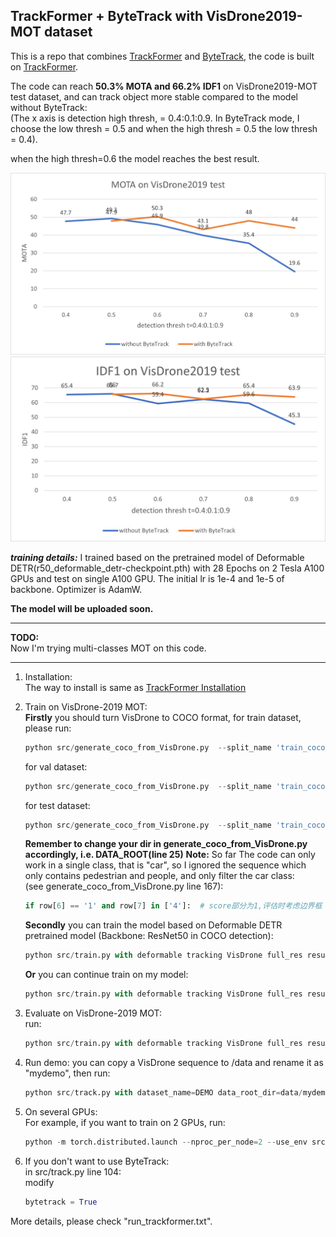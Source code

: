 ## TrackFormer + ByteTrack with VisDrone2019-MOT dataset

This is a repo that combines [TrackFormer](https://arxiv.org/abs/2101.02702) and [ByteTrack](https://arxiv.org/abs/2110.06864), the code is built on [TrackFormer](https://github.com/timmeinhardt/trackformer). 

The code can reach **50.3% MOTA and 66.2% IDF1** on VisDrone2019-MOT test  dataset, and can track object more stable compared to the model without ByteTrack:    
(The x axis is detection high thresh, = 0.4:0.1:0.9. 
In ByteTrack mode, I choose the low thresh = 0.5 and when the high thresh = 0.5 the low thresh = 0.4).

when the high thresh=0.6 the model reaches the best result.
 
 

![MOTA](https://github.com/JackWoo0831/trackformer-bytetrack/blob/master/imgs/MOTA.png)
![IDF1](https://github.com/JackWoo0831/trackformer-bytetrack/blob/master/imgs/IDF1.png)

***training details:*** I trained based on the pretrained model of Deformable DETR(r50_deformable_detr-checkpoint.pth) with 28 Epochs on 2 Tesla A100 GPUs and test on single A100 GPU. The initial lr is 1e-4 and 1e-5 of backbone. Optimizer is AdamW.

****The model will be uploaded soon.****


----
**TODO:**  
Now I'm trying multi-classes MOT on this code.

----
1. Installation:  
    The way to install is same as [TrackFormer Installation](https://github.com/timmeinhardt/trackformer/blob/main/docs/INSTALL.md)

2. Train on VisDrone-2019 MOT:  
    **Firstly** you should turn VisDrone to COCO format, 
    for train dataset, please run:  
    ```python
    python src/generate_coco_from_VisDrone.py  --split_name 'train_coco_all' --root_split 'VisDrone2019-MOT-train' 
    ```
   for val dataset:  
   ```python
   python src/generate_coco_from_VisDrone.py  --split_name 'train_coco_val' --root_split 'VisDrone2019-MOT-val' 
   ```
	for test dataset:  
   ```python
   python src/generate_coco_from_VisDrone.py  --split_name 'train_coco_test' --root_split 'VisDrone2019-MOT-test-dev' 
   ```	
     **Remember to change your dir in generate_coco_from_VisDrone.py accordingly, i.e. DATA_ROOT(line 25)**
		**Note:**
		So far The code can only work in a single class, that is "car", so I ignored the sequence which only contains pedestrian and people, and only filter the car class:  
		(see generate_coco_from_VisDrone.py line 167):   
   ```python
   if row[6] == '1' and row[7] in ['4']:  # score部分为1,评估时考虑边界框 并且目标的类别为车辆 
   ```	
		
	**Secondly** you can train the model based on Deformable DETR pretrained model (Backbone: ResNet50 in COCO detection):
   ```python
   python src/train.py with deformable tracking VisDrone full_res resume=models/r50_deformable_detr-checkpoint.pth output_dir=<your output path> epochs=40 lr_drop=10 
   ```	  
   
	**Or** you can continue train on my model:
   ```python
   python src/train.py with deformable tracking VisDrone full_res resume=models/checkpoint.pth output_dir=<your output path> epochs=40 lr_drop=10 
   ```	

3. Evaluate on VisDrone-2019 MOT:  
	run:  
   ```python
   python src/train.py with deformable tracking VisDrone full_res resume=<your model path> output_dir=<your output path> eval_only=True 
   ```		

4. Run demo:
  you can copy a VisDrone sequence to /data and rename it as "mydemo", then run:  
     ```python
   python src/track.py with dataset_name=DEMO data_root_dir=data/mydemo output_dir=data/mydemo2 write_images=pretty
   ```	  

5. On several GPUs:  
	For example, if you want to train on 2 GPUs, run:  
     ```python
   python -m torch.distributed.launch --nproc_per_node=2 --use_env src/train.py with deformable tracking VisDrone full_res resume=models/r50_deformable_detr-checkpoint.pth output_dir=<your model path> epochs=20 lr_drop=10
   ```	 	

6. If you don't want to use ByteTrack:  
   in src/track.py line 104:  
   modify
     ```python
   bytetrack = True
   ```	    

More details, please check "run_trackformer.txt".

